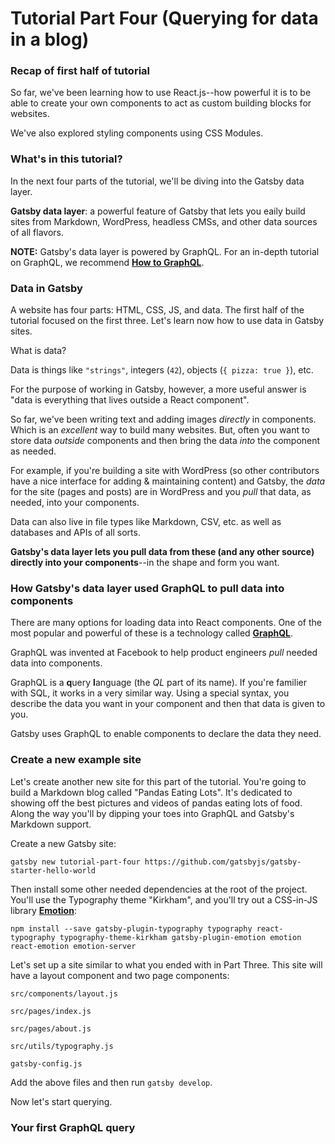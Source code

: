 # Tutorial Part Four (Querying for data in a blog)

### Recap of first half of tutorial

So far, we've been learning how to use React.js--how powerful it is to be able to create your own components to act as custom building blocks for websites.

We've also explored styling components using CSS Modules.

### What's in this tutorial?

In the next four parts of the tutorial, we'll be diving into the Gatsby data layer.

**Gatsby data layer**: a powerful feature of Gatsby that lets you eaily build sites from Markdown, WordPress, headless CMSs, and other data sources of all flavors.

**NOTE:** Gatsby's data layer is powered by GraphQL. For an in-depth tutorial on GraphQL, we recommend [**How to GraphQL**](https://www.howtographql.com/).

### Data in Gatsby

A website has four parts: HTML, CSS, JS, and data. The first half of the tutorial focused on the first three. Let's learn now how to use data in Gatsby sites.

What is data?

Data is things like `"strings"`, integers (`42`), objects (`{ pizza: true }`), etc.

For the purpose of working in Gatsby, however, a more useful answer is "data is everything that lives outside a React component".

So far, we've been writing text and adding images _directly_ in components. Which is an _excellent_ way to build many websites. But, often you want to store data _outside_ components and then bring the data _into_ the component as needed.

For example, if you're building a site with WordPress (so other contributors have a nice interface for adding & maintaining content) and Gatsby, the _data_ for the site (pages and posts) are in WordPress and you _pull_ that data, as needed, into your components.

Data can also live in file types like Markdown, CSV, etc. as well as databases and APIs of all sorts.

**Gatsby's data layer lets you pull data from these (and any other source) directly into your components**--in the shape and form you want.

### How Gatsby's data layer used GraphQL to pull data into components

There are many options for loading data into React components. One of the most popular and powerful of these is a technology called [**GraphQL**](http://graphql.org/).

GraphQL was invented at Facebook to help product engineers _pull_ needed data into components.

GraphQL is a **q**uery **l**anguage (the _QL_ part of its name). If you're familier with SQL, it works in a very similar way. Using a special syntax, you describe the data you want in your component and then that data is given to you.

Gatsby uses GraphQL to enable components to declare the data they need.

### Create a new example site

Let's create another new site for this part of the tutorial. You're going to build a Markdown blog called "Pandas Eating Lots". It's dedicated to showing off the best pictures and videos of pandas eating lots of food. Along the way you'll by dipping your toes into GraphQL and Gatsby's Markdown support.

Create a new Gatsby site:

`gatsby new tutorial-part-four https://github.com/gatsbyjs/gatsby-starter-hello-world`

Then install some other needed dependencies at the root of the project. You'll use the Typography theme "Kirkham", and you'll try out a CSS-in-JS library [**Emotion**](https://emotion.sh/):

`npm install --save gatsby-plugin-typography typography react-typography typography-theme-kirkham gatsby-plugin-emotion emotion react-emotion emotion-server`

Let's set up a site similar to what you ended with in Part Three. This site will have a layout component and two page components:

`src/components/layout.js`

`src/pages/index.js`

`src/pages/about.js`

`src/utils/typography.js`

`gatsby-config.js`

Add the above files and then run `gatsby develop`.

Now let's start querying.

### Your first GraphQL query
